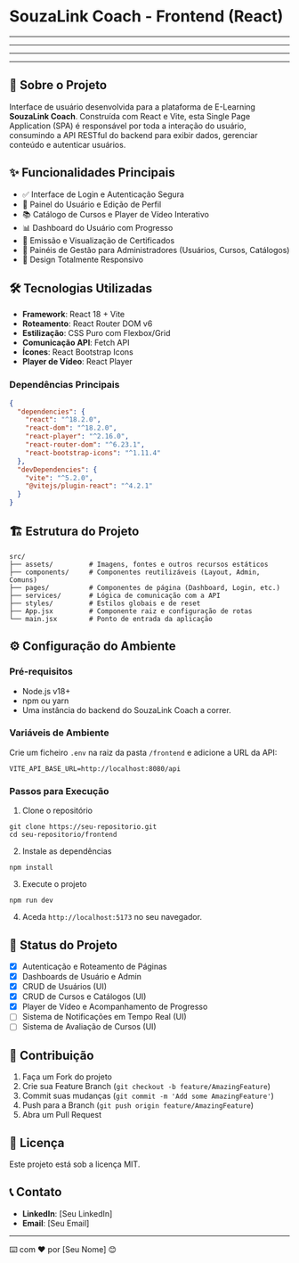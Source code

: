 ﻿# SouzaLink Coach - Frontend (React)

----
----
----
----
## 🚀 Sobre o Projeto
Interface de usuário desenvolvida para a plataforma de E-Learning **SouzaLink Coach**. Construída com React e Vite, esta Single Page Application (SPA) é responsável por toda a interação do usuário, consumindo a API RESTful do backend para exibir dados, gerenciar conteúdo e autenticar usuários.

## ✨ Funcionalidades Principais

- ✅ Interface de Login e Autenticação Segura
- 👤 Painel do Usuário e Edição de Perfil
- 📚 Catálogo de Cursos e Player de Vídeo Interativo
- 📊 Dashboard do Usuário com Progresso
- 📜 Emissão e Visualização de Certificados
- 🔐 Painéis de Gestão para Administradores (Usuários, Cursos, Catálogos)
- 📱 Design Totalmente Responsivo

## 🛠️ Tecnologias Utilizadas

- **Framework**: React 18 + Vite
- **Roteamento**: React Router DOM v6
- **Estilização**: CSS Puro com Flexbox/Grid
- **Comunicação API**: Fetch API
- **Ícones**: React Bootstrap Icons
- **Player de Vídeo**: React Player

### Dependências Principais
```json
{
  "dependencies": {
    "react": "^18.2.0",
    "react-dom": "^18.2.0",
    "react-player": "^2.16.0",
    "react-router-dom": "^6.23.1",
    "react-bootstrap-icons": "^1.11.4"
  },
  "devDependencies": {
    "vite": "^5.2.0",
    "@vitejs/plugin-react": "^4.2.1"
  }
}
```

## 🏗️ Estrutura do Projeto
```
src/
├── assets/         # Imagens, fontes e outros recursos estáticos
├── components/     # Componentes reutilizáveis (Layout, Admin, Comuns)
├── pages/          # Componentes de página (Dashboard, Login, etc.)
├── services/       # Lógica de comunicação com a API
├── styles/         # Estilos globais e de reset
├── App.jsx         # Componente raiz e configuração de rotas
└── main.jsx        # Ponto de entrada da aplicação
```

## ⚙️ Configuração do Ambiente

### Pré-requisitos
- Node.js v18+
- npm ou yarn
- Uma instância do backend do SouzaLink Coach a correr.

### Variáveis de Ambiente
Crie um ficheiro `.env` na raiz da pasta `/frontend` e adicione a URL da API:
```properties
VITE_API_BASE_URL=http://localhost:8080/api
```

### Passos para Execução
1. Clone o repositório
```shell
git clone https://seu-repositorio.git
cd seu-repositorio/frontend
```

2. Instale as dependências
```shell
npm install
```

3. Execute o projeto
```shell
npm run dev
```

4. Aceda `http://localhost:5173` no seu navegador.

## 🎯 Status do Projeto
- [x] Autenticação e Roteamento de Páginas
- [x] Dashboards de Usuário e Admin
- [x] CRUD de Usuários (UI)
- [x] CRUD de Cursos e Catálogos (UI)
- [x] Player de Vídeo e Acompanhamento de Progresso
- [ ] Sistema de Notificações em Tempo Real (UI)
- [ ] Sistema de Avaliação de Cursos (UI)

## 🤝 Contribuição
1. Faça um Fork do projeto
2. Crie sua Feature Branch (`git checkout -b feature/AmazingFeature`)
3. Commit suas mudanças (`git commit -m 'Add some AmazingFeature'`)
4. Push para a Branch (`git push origin feature/AmazingFeature`)
5. Abra um Pull Request

## 📄 Licença
Este projeto está sob a licença MIT.

## 📞 Contato
- **LinkedIn**: [Seu LinkedIn]
- **Email**: [Seu Email]

---
⌨️ com ❤️ por [Seu Nome] 😊

